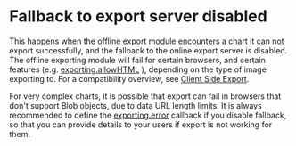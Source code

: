 # Fallback to export server disabled

This happens when the offline export module encounters a chart it can not export
successfully, and the fallback to the online export server is disabled. The
offline exporting module will fail for certain browsers, and certain features
(e.g.
[exporting.allowHTML](https://api.highcharts.com/highcharts/exporting.allowHTML)
), depending on the type of image exporting to. For a compatibility overview,
see
[Client Side Export](https://www.highcharts.com/docs/export-module/client-side-export).

For very complex charts, it is possible that export can fail in browsers that
don't support Blob objects, due to data URL length limits. It is always
recommended to define the
[exporting.error](https://api.highcharts.com/highcharts/exporting.error)
callback if you disable fallback, so that you can provide details to your users
if export is not working for them.
